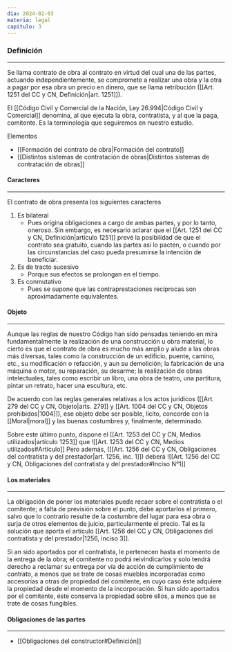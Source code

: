 ```yaml
---
dia: 2024-02-03
materia: legal
capitulo: 3
---
```

### Definición
---
Se llama contrato de obra al contrato en virtud del cual una de las partes, actuando independientemente, se compromete a realizar una obra y la otra a pagar por esa obra un precio en dinero, que se llama retribución ([[Art. 1251 del CC y CN, Definición|art. 1251]]).

El [[Código Civil y Comercial de la Nación, Ley 26.994|Código Civil y Comercial]] denomina, al que ejecuta la obra, contratista, y al que la paga, comitente. Es la terminología que seguiremos en nuestro estudio.

Elementos
* [[Formación del contrato de obra|Formación del contrato]]
* [[Distintos sistemas de contratación de obras|Distintos sistemas de contratación de obras]]

#### Caracteres
---
El contrato de obra presenta los siguientes caracteres
1. Es bilateral
	* Pues origina obligaciones a cargo de ambas partes, y por lo tanto, oneroso. Sin embargo, es necesario aclarar que el [[Art. 1251 del CC y CN, Definición|artículo 1251]] prevé la posibilidad de que el contrato sea gratuito, cuando las partes así lo pacten, o cuando por las circunstancias del caso pueda presumirse la intención de beneficiar.
2. Es de tracto sucesivo
	* Porque sus efectos se prolongan en el tiempo.
3. Es conmutativo
	* Pues se supone que las contraprestaciones recíprocas son aproximadamente equivalentes.

#### Objeto
---
Aunque las reglas de nuestro Código han sido pensadas teniendo en mira fundamentalmente la realización de una construcción u obra material, lo cierto es que el contrato de obra es mucho más amplio y alude a las obras más diversas, tales como la construcción de un edificio, puente, camino, etc., su modificación o refacción, y aun su demolición; la fabricación de una máquina o motor, su reparación, su desarme; la realización de obras intelectuales, tales como escribir un libro, una obra de teatro, una partitura, pintar un retrato, hacer una escultura, etc.

De acuerdo con las reglas generales relativas a los actos jurídicos ([[Art. 279 del CC y CN, Objeto|arts. 279]] y [[Art. 1004 del CC y CN, Objetos prohibidos|1004]]), ese objeto debe ser posible, lícito, concorde con la [[Moral|moral]] y las buenas costumbres y, finalmente, determinado.

Sobre este último punto, dispone el [[Art. 1253 del CC y CN, Medios utilizados|artículo 1253]] que ![[Art. 1253 del CC y CN, Medios utilizados#Artículo]] 
Pero además, ([[Art. 1256 del CC y CN, Obligaciones del contratista y del prestador|art. 1256, inc. 1]]) deberá ![[Art. 1256 del CC y CN, Obligaciones del contratista y del prestador#Inciso N°1]]
#### Los materiales
---
La obligación de poner los materiales puede recaer sobre el contratista o el comitente; a falta de previsión sobre el punto, debe aportarlos el primero, salvo que lo contrario resulte de la costumbre del lugar para esa obra o surja de otros elementos de juicio, particularmente el precio. Tal es la solución que aporta el artículo [[Art. 1256 del CC y CN, Obligaciones del contratista y del prestador|1256, inciso 3]].

Si an sido aportados por el contratista, le pertenecen hasta el momento de la entrega de la obra; el comitente no podrá reivindicarlos y solo tendrá derecho a reclamar su entrega por vía de acción de cumplimiento de contrato, a menos que se trate de cosas muebles incorporadas como accesorias a otras de propiedad del comitente, en cuyo caso éste adquiere la propiedad desde el momento de la incorporación. Si han sido aportados por el comitente, éste conserva la propiedad sobre ellos, a menos que se trate de cosas fungibles.

#### Obligaciones de las partes
---
* [[Obligaciones del constructor#Definición]]